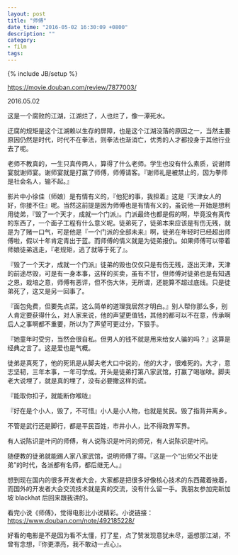 ```yaml
---
layout: post
title: "师傅"
date_time: "2016-05-02 16:30:09 +0800"
description: ""
category:
- film
tags:
---
```

{% include JB/setup %}

<https://movie.douban.com/review/7877003/>

2016.05.02

这是一个腐败的江湖，江湖烂了，人也烂了，像一潭死水。

迂腐的规矩是这个江湖赖以生存的屏障，也是这个江湖没落的原因之一，当然主要原因仍然是时代，时代不在拳法，则拳法也渐消亡，优秀的人才都投身于其他行业去了呢。

老师不教真的，一生只真传两人，算得了什么老师。学生也没有什么素质，说谢师宴就谢师宴。谢师宴就是打赢了师傅，师傅请客。『谢师礼是被禁止的，因为拳师是社会名人，输不起。』

影片中小徐佳（师娘）是有情有义的，『他犯的事，我担着』这是『天津女人的好，你接不住』呢。当然这前提是因为师傅也是有情有义的，虽说他一开始是想利用徒弟，『毁了一个天才，成就一个门派』。门派最终也都是假的啊，毕竟没有真传的东西了，一个面子工程有什么意义呢。徒弟死了，徒弟本来应该是有伤无残，就是为了赌一口气，可是他是『一个门派的全部未来』啊，徒弟在年轻时已经超出师傅啦，假以十年肯定青出于蓝。而师傅的情义就是为徒弟报仇。如果师傅可以带着师娘徒弟逃走，『老规矩，逃了就等于死了』。

『毁了一个天才，成就一个门派』徒弟的毁也仅仅只是有伤无残，逐出天津，天津的前途尽毁，可是有一身本事，这样的买卖，虽有不甘，但师傅对徒弟也是有知遇之恩，栽培之意，师傅有恶评，但不伤大体，无所谓，还能算不超过底线。只是徒弟死了，这又是另一回事了。

『面包免费，但要先点菜。这么简单的道理我居然才明白。』别人帮你那么多，别人肯定要获得什么，对人家来说，他的声望更值钱，其他的都可以不在意，传承啊后人之事啊都不重要，所以为了声望可更过分，下狠手。

『她童年时受穷，当然会很自私。但男人的钱不就是用来给女人骗的吗？』这算是经典之言了。这是爱也是气概。

徒弟是真死了，他的死讯是从脚夫老大口中说的，他的大才，很难死的。大才，意志坚韧，三年本事，一年可学成。开头是徒弟打第八家武馆，打赢了喝咖啡。脚夫老大说埋了，就是真的埋了，没有必要撒这样的谎。

『能取你扣子，就能断你喉咙』

『好在是个小人，毁了，不可惜』小人是小人物，也就是贫民。毁了指背井离乡。

不管是武行还是脚行，都是平民百姓，市井小人，比不得政界军界。

有人说陈识是叶问的师傅，有人说陈识是叶问的师兄，有人说陈识是叶问。

随便教的徒弟就能踢人家八家武馆，说明师傅了得。『这是一个“出师父不出徒弟”的时代，各派都有名师，都后继无人。』

想到现在国内的很多开发者大会，大家都是把很多好像核心技术的东西藏着掖着，而国外的开发者大会交流技术就是真的交流，没有什么留一手。我朋友参加完新加坡 blackhat 后回来跟我讲的。

看完小说《师傅》，觉得电影比小说精彩。小说链接：<https://www.douban.com/note/492185228/>

好看的电影是不是因为看不太懂，打了星，点了赞发现意犹未尽，遥想那江湖，不曾有念想，『你更漂亮，我不敢动一点心』。

